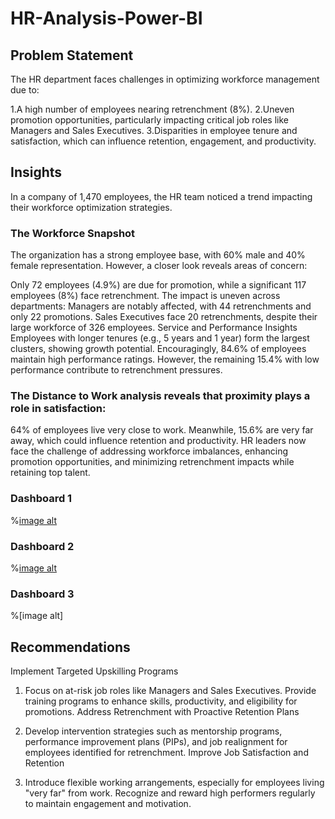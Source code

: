 # HR-Analysis-Power-BI

## Problem Statement
The HR department faces challenges in optimizing workforce management due to:

1.A high number of employees nearing retrenchment (8%).
2.Uneven promotion opportunities, particularly impacting critical job roles like Managers and Sales Executives.
3.Disparities in employee tenure and satisfaction, which can influence retention, engagement, and productivity.

## Insights
In a company of 1,470 employees, the HR team noticed a trend impacting their workforce optimization strategies.

### The Workforce Snapshot
The organization has a strong employee base, with 60% male and 40% female representation. However, a closer look reveals areas of concern:

Only 72 employees (4.9%) are due for promotion, while a significant 117 employees (8%) face retrenchment.
The impact is uneven across departments:
Managers are notably affected, with 44 retrenchments and only 22 promotions.
Sales Executives face 20 retrenchments, despite their large workforce of 326 employees.
Service and Performance Insights
Employees with longer tenures (e.g., 5 years and 1 year) form the largest clusters, showing growth potential. Encouragingly, 84.6% of employees maintain high performance ratings. However, the remaining 15.4% with low performance contribute to retrenchment pressures.

### The Distance to Work analysis reveals that proximity plays a role in satisfaction:

64% of employees live very close to work.
Meanwhile, 15.6% are very far away, which could influence retention and productivity.
HR leaders now face the challenge of addressing workforce imbalances, enhancing promotion opportunities, and minimizing retrenchment impacts while retaining top talent.

### Dashboard 1
%[image alt](https://github.com/Richard-Nwachukwu/HR-Analysis-Power-BI/blob/366f6c71173fd171ea1e9d598a5b212ee674e663/HRDB1.png)

### Dashboard 2
%[image alt](https://github.com/Richard-Nwachukwu/HR-Analysis-Power-BI/blob/fc9c9f9ab6af1126d5f900bfc94dc95f70a0b1a6/HRDB2.png)

### Dashboard 3
%[image alt]

## Recommendations
Implement Targeted Upskilling Programs

1. Focus on at-risk job roles like Managers and Sales Executives. Provide training programs to enhance skills, productivity, and eligibility for promotions.
Address Retrenchment with Proactive Retention Plans

2. Develop intervention strategies such as mentorship programs, performance improvement plans (PIPs), and job realignment for employees identified for retrenchment.
Improve Job Satisfaction and Retention

3. Introduce flexible working arrangements, especially for employees living "very far" from work.
Recognize and reward high performers regularly to maintain engagement and motivation.

